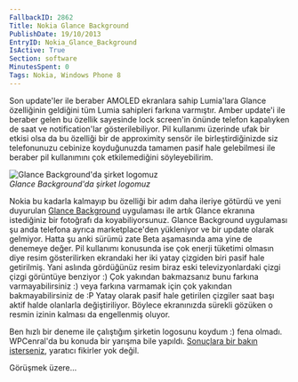 ```yaml
---
FallbackID: 2862
Title: Nokia Glance Background
PublishDate: 19/10/2013
EntryID: Nokia_Glance_Background
IsActive: True
Section: software
MinutesSpent: 0
Tags: Nokia, Windows Phone 8
---
```

Son update'ler ile beraber AMOLED ekranlara sahip Lumia'lara Glance
özelliğinin geldiğini tüm Lumia sahipleri farkına varmıştır. Amber
update'i ile beraber gelen bu özellik sayesinde lock screen'in önünde
telefon kapalıyken de saat ve notification'lar gösterilebiliyor. Pil
kullanımı üzerinde ufak bir etkisi olsa da bu özelliği bir de
approximity sensör ile birleştirdiğinizde siz telefonunuzu cebinize
koyduğunuzda tamamen pasif hale gelebilmesi ile beraber pil kullanımını
çok etkilemediğini söyleyebilirim.

![Glance Background'da şirket
logomuz](http://cdn.daron.yondem.com/assets/2862/glance.jpg)\
*Glance Background'da şirket logomuz*

Nokia bu kadarla kalmayıp bu özelliği bir adım daha ileriye götürdü ve
yeni duyurulan [Glance
Background](http://www.windowsphone.com/en-us/store/app/glance-background/7c3378ff-2844-480b-b2e2-783537201b84)
uygulaması ile artık Glance ekranına istediğiniz bir fotoğrafı da
koyabiliyorsunuz. Glance Background uygulaması şu anda telefona ayrıca
marketplace'den yükleniyor ve bir update olarak gelmiyor. Hatta şu anki
sürümü zate Beta aşamasında ama yine de denemeye değer. Pil kullanımı
konusunda ise çok enerji tüketimi olmasın diye resim gösterilirken
ekrandaki her iki yatay çizgiden biri pasif hale getirilmiş. Yani
aslında gördüğünüz resim biraz eski televizyonlardaki çizgi çizgi
görüntüye benziyor :) Çok yakından bakmazsanız bunu farkına
varmayabilirsiniz :) veya farkına varmamak için çok yakından
bakmayabilirsiniz de :P Yatay olarak pasif hale getirilen çizgiler saat
başı aktif halde olanlarla değiştiriliyor. Böylece ekranınızda sürekli
gözüken o resmin izinin kalması da engellenmiş oluyor.

Ben hızlı bir deneme ile çalıştığım şirketin logosunu koydum :) fena
olmadı. WPCenral'da bu konuda bir yarışma bile yapıldı. [Sonuçlara bir
bakın
isterseniz](http://www.wpcentral.com/winners-windows-phone-central-glance-background-contest),
yaratıcı fikirler yok değil.

Görüşmek üzere...


